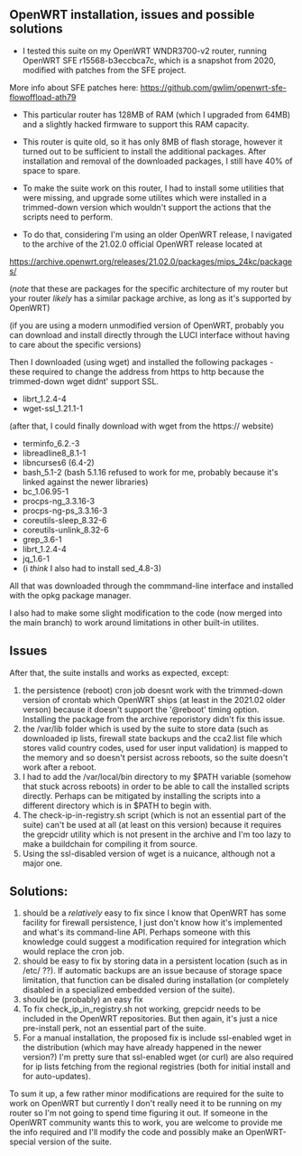 ## **OpenWRT installation, issues and possible solutions**
- I tested this suite on my OpenWRT WNDR3700-v2 router, running OpenWRT SFE r15568-b3eccbca7c, which is a snapshot from 2020, modified with patches from the SFE project.

More info about SFE patches here:
https://github.com/gwlim/openwrt-sfe-flowoffload-ath79

- This particular router has 128MB of RAM (which I upgraded from 64MB) and a slightly hacked firmware to support this RAM capacity.
- This router is quite old, so it has only 8MB of flash storage, however it turned out to be sufficient to install the additional packages. After installation and removal of the downloaded packages, I still have 40% of space to spare.

- To make the suite work on this router, I had to install some utilities that were missing, and upgrade some utilites which were installed in a trimmed-down version which wouldn't support the actions that the scripts need to perform.
- To do that, considering I'm using an older OpenWRT release, I navigated to the archive of the 21.02.0 official OpenWRT release located at

https://archive.openwrt.org/releases/21.02.0/packages/mips_24kc/packages/

(_note_ that these are packages for the specific architecture of my router but your router _likely_ has a similar package archive, as long as it's supported by OpenWRT)

(if you are using a modern unmodified version of OpenWRT, probably you can download and install directly through the LUCI interface without having to care about the specific versions)

Then I downloaded (using wget) and installed the following packages - these required to change the address from https to http because the trimmed-down wget didnt' support SSL.
- librt_1.2.4-4
- wget-ssl_1.21.1-1

(after that, I could finally download with wget from the https:// website)

- terminfo_6.2.-3
- libreadline8_8.1-1
- libncurses6 (6.4-2)
- bash_5.1-2 (bash 5.1.16 refused to work for me, probably because it's linked against the newer libraries)
- bc_1.06.95-1
- procps-ng_3.3.16-3
- procps-ng-ps_3.3.16-3
- coreutils-sleep_8.32-6
- coreutils-unlink_8.32-6
- grep_3.6-1
- librt_1.2.4-4
- jq_1.6-1
- (i _think_ I also had to install sed_4.8-3)

All that was downloaded through the commmand-line interface and installed with the opkg package manager.

I also had to make some slight modification to the code (now merged into the main branch) to work around limitations in other built-in utilites.

## Issues
After that, the suite installs and works as expected, except:
1) the persistence (reboot) cron job doesnt work with the trimmed-down version of crontab which OpenWRT ships (at least in the 2021.02 older verson) because it doesn't support the '@reboot' timing option. Installing the package from the archive reporistory didn't fix this issue.
2) the /var/lib folder which is used by the suite to store data (such as downloaded ip lists, firewall state backups and the cca2.list file which stores valid country codes, used for user input validation) is mapped to the memory and so doesn't persist across reboots, so the suite doesn't work after a reboot.
3) I had to add the /var/local/bin directory to my $PATH variable (somehow that stuck across reboots) in order to be able to call the installed scripts directly. Perhaps can be mitigated by installing the scripts into a different directory which is in $PATH to begin with.
4) The check-ip-in-registry.sh script (which is not an essential part of the suite) can't be used at all (at least on this version) because it requires the grepcidr utility which is not present in the archive and I'm too lazy to make a buildchain for compiling it from source.
5) Using the ssl-disabled version of wget is a nuicance, although not a major one.

## Solutions:
1) should be a _relatively_ easy to fix since I know that OpenWRT has some facility for firewall persistence, I just don't know how it's implemented and what's its command-line API. Perhaps someone with this knowledge could suggest a modification required for integration which would replace the cron job.
2) should be easy to fix by storing data in a persistent location (such as in /etc/ ??). If automatic backups are an issue because of storage space limitation, that function can be disaled during installation (or completely disabled in a specialized embedded version of the suite).
3) should be (probably) an easy fix
4) To fix check_ip_in_registry.sh not working, grepcidr needs to be included in the OpenWRT repositories. But then again, it's just a nice pre-install perk, not an essential part of the suite.
5) For a manual installation, the proposed fix is include ssl-enabled wget in the distribution (which may have already happened in the newer version?) I'm pretty sure that ssl-enabled wget (or curl) are also required for ip lists fetching from the regional registries (both for initial install and for auto-updates).

To sum it up, a few rather minor modifications are required for the suite to work on OpenWRT but currently I don't really need it to be running on my router so I'm not going to spend time figuring it out. If someone in the OpenWRT community wants this to work, you are welcome to provide me the info required and I'll modify the code and possibly make an OpenWRT-special version of the suite.
